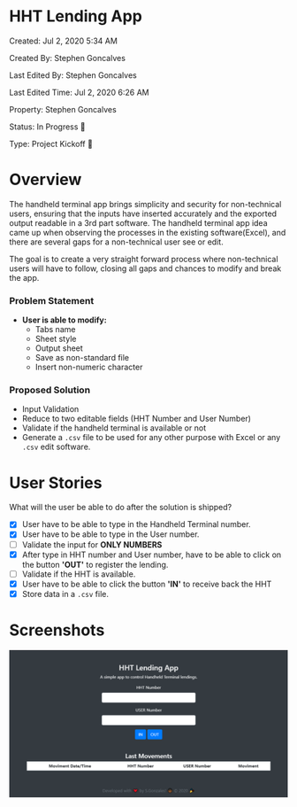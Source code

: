 # HHT Lending App

Created: Jul 2, 2020 5:34 AM

Created By: Stephen Goncalves

Last Edited By: Stephen Goncalves

Last Edited Time: Jul 2, 2020 6:26 AM

Property: Stephen Goncalves

Status: In Progress 🙌

Type: Project Kickoff 🚀


# Overview

The handheld terminal app brings simplicity and security for non-technical users, ensuring that the inputs have inserted accurately and the exported output readable in a 3rd part software. The handheld terminal app idea came up when observing the processes in the existing software(Excel), and there are several gaps for a non-technical user see or edit.

The goal is to create a very straight forward process where non-technical users will have to follow, closing all gaps and chances to modify and break the app.

### Problem Statement

- **User is able to modify:**
    - Tabs name
    - Sheet style
    - Output sheet
    - Save as non-standard file
    - Insert non-numeric character

### Proposed Solution

- Input Validation
- Reduce to two editable fields (HHT Number and User Number)
- Validate if the handheld terminal is available or not
- Generate a `.csv` file to be used for any other purpose with Excel or any `.csv` edit software.

# User Stories

What will the user be able to do after the solution is shipped? 

- [x]  User have to be able to type in the Handheld Terminal number.
- [x]  User have to be able to type in the User number.
- [ ]  Validate the input for **ONLY NUMBERS**
- [x]  After type in HHT number and User number, have to be able to click on the button **'OUT'** to register the lending.
- [ ]  Validate if the HHT is available.
- [x]  User have to be able to click the button **'IN'** to receive back the HHT
- [x]  Store data in a `.csv` file.

# Screenshots

![Main Screen](/screenshots/main_screen.png?raw=true "Main Screen")
